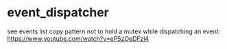 # event_dispatcher

see events list copy pattern not to hold a mutex while dispatching an event:
https://www.youtube.com/watch?v=eP5zOeDFzl4
